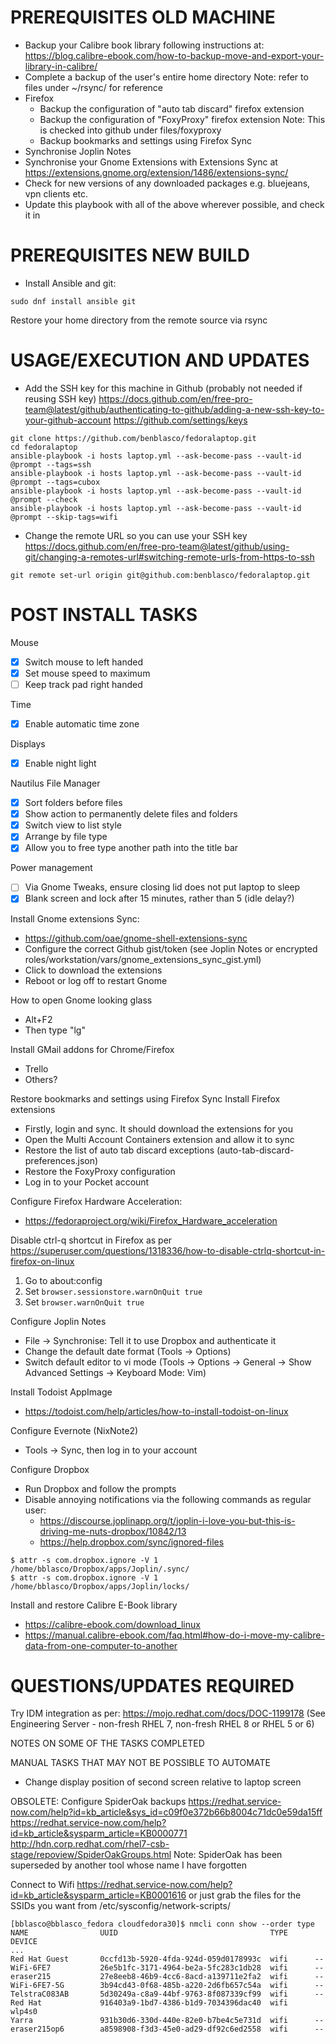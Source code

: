 # PREREQUISITES OLD MACHINE

- Backup your Calibre book library following instructions at:
    https://blog.calibre-ebook.com/how-to-backup-move-and-export-your-library-in-calibre/
- Complete a backup of the user's entire home directory
    Note: refer to files under ~/rsync/ for reference
- Firefox
    - Backup the configuration of "auto tab discard" firefox extension
    - Backup the configuration of "FoxyProxy" firefox extension
      Note: This is checked into github under files/foxyproxy
    - Backup bookmarks and settings using Firefox Sync
- Synchronise Joplin Notes
- Synchronise your Gnome Extensions with Extensions Sync at https://extensions.gnome.org/extension/1486/extensions-sync/
- Check for new versions of any downloaded packages e.g. bluejeans, vpn clients etc.
- Update this playbook with all of the above wherever possible, and check it in

# PREREQUISITES NEW BUILD

- Install Ansible and git:
```
sudo dnf install ansible git
```

Restore your home directory from the remote source via rsync

# USAGE/EXECUTION AND UPDATES

- Add the SSH key for this machine in Github (probably not needed if reusing SSH key)
    https://docs.github.com/en/free-pro-team@latest/github/authenticating-to-github/adding-a-new-ssh-key-to-your-github-account
    https://github.com/settings/keys

```
git clone https://github.com/benblasco/fedoralaptop.git
cd fedoralaptop
ansible-playbook -i hosts laptop.yml --ask-become-pass --vault-id @prompt --tags=ssh
ansible-playbook -i hosts laptop.yml --ask-become-pass --vault-id @prompt --tags=cubox
ansible-playbook -i hosts laptop.yml --ask-become-pass --vault-id @prompt --check 
ansible-playbook -i hosts laptop.yml --ask-become-pass --vault-id @prompt --skip-tags=wifi
```

- Change the remote URL so you can use your SSH key
    https://docs.github.com/en/free-pro-team@latest/github/using-git/changing-a-remotes-url#switching-remote-urls-from-https-to-ssh

```
git remote set-url origin git@github.com:benblasco/fedoralaptop.git
```

# POST INSTALL TASKS

Mouse
- [x] Switch mouse to left handed
- [x] Set mouse speed to maximum
- [ ] Keep track pad right handed

Time
- [x] Enable automatic time zone

Displays
- [x] Enable night light

Nautilus File Manager
- [x] Sort folders before files
- [x] Show action to permanently delete files and folders
- [x] Switch view to list style
- [x] Arrange by file type
- [x] Allow you to free type another path into the title bar

Power management
- [ ] Via Gnome Tweaks, ensure closing lid does not put laptop to sleep
- [x] Blank screen and lock after 15 minutes, rather than 5 (idle delay?)

Install Gnome extensions Sync:
- https://github.com/oae/gnome-shell-extensions-sync
- Configure the correct Github gist/token (see Joplin Notes or encrypted roles/workstation/vars/gnome_extensions_sync_gist.yml)
- Click to download the extensions
- Reboot or log off to restart Gnome

How to open Gnome looking glass
- Alt+F2
- Then type "lg"

Install GMail addons for Chrome/Firefox
- Trello
- Others?

Restore bookmarks and settings using Firefox Sync
Install Firefox extensions
- Firstly, login and sync.  It should download the extensions for you
- Open the Multi Account Containers extension and allow it to sync
- Restore the list of auto tab discard exceptions (auto-tab-discard-preferences.json)
- Restore the FoxyProxy configuration
- Log in to your Pocket account

Configure Firefox Hardware Acceleration:
- https://fedoraproject.org/wiki/Firefox_Hardware_acceleration

Disable ctrl-q shortcut in Firefox as per https://superuser.com/questions/1318336/how-to-disable-ctrlq-shortcut-in-firefox-on-linux
1. Go to about:config
2. Set `browser.sessionstore.warnOnQuit true`
3. Set `browser.warnOnQuit true`

Configure Joplin Notes
- File -> Synchronise: Tell it to use Dropbox and authenticate it
- Change the default date format (Tools -> Options)
- Switch default editor to vi mode (Tools -> Options -> General -> Show Advanced Settings -> Keyboard Mode: Vim)

Install Todoist AppImage
- https://todoist.com/help/articles/how-to-install-todoist-on-linux

Configure Evernote (NixNote2)
- Tools -> Sync, then log in to your account

Configure Dropbox
- Run Dropbox and follow the prompts
- Disable annoying notifications via the following commands as regular user:
    - https://discourse.joplinapp.org/t/joplin-i-love-you-but-this-is-driving-me-nuts-dropbox/10842/13
    - https://help.dropbox.com/sync/ignored-files
```
$ attr -s com.dropbox.ignore -V 1 /home/bblasco/Dropbox/apps/Joplin/.sync/
$ attr -s com.dropbox.ignore -V 1 /home/bblasco/Dropbox/apps/Joplin/locks/
```


Install and restore Calibre E-Book library
- https://calibre-ebook.com/download_linux
- https://manual.calibre-ebook.com/faq.html#how-do-i-move-my-calibre-data-from-one-computer-to-another

# QUESTIONS/UPDATES REQUIRED

Try IDM integration as per:
https://mojo.redhat.com/docs/DOC-1199178
(See Engineering Server - non-fresh RHEL 7, non-fresh RHEL 8 or RHEL 5 or 6)

NOTES ON SOME OF THE TASKS COMPLETED

MANUAL TASKS THAT MAY NOT BE POSSIBLE TO AUTOMATE

- Change display position of second screen relative to laptop screen

OBSOLETE: Configure SpiderOak backups
https://redhat.service-now.com/help?id=kb_article&sys_id=c09f0e372b66b8004c71dc0e59da15ff
https://redhat.service-now.com/help?id=kb_article&sysparm_article=KB0000771
http://hdn.corp.redhat.com/rhel7-csb-stage/repoview/SpiderOakGroups.html
Note: SpiderOak has been superseded by another tool whose name I have forgotten

Connect to Wifi
https://redhat.service-now.com/help?id=kb_article&sysparm_article=KB0001616
or just grab the files for the SSIDs you want from /etc/sysconfig/network-scripts/
```
[bblasco@bblasco_fedora cloudfedora30]$ nmcli conn show --order type
NAME                UUID                                  TYPE      DEVICE
...
Red Hat Guest       0ccfd13b-5920-4fda-924d-059d0178993c  wifi      --
WiFi-6FE7           26e5b1fc-3171-4964-be2a-5fc283c1db28  wifi      --
eraser215           27e8eeb8-46b9-4cc6-8acd-a139711e2fa2  wifi      --
WiFi-6FE7-5G        3b94cd43-0f68-485b-a220-2d6fb657c54a  wifi      --
TelstraC083AB       5d30249a-c8a9-44bf-9763-8f087339cf99  wifi      --
Red Hat             916403a9-1bd7-4386-b1d9-7034396dac40  wifi      wlp4s0
Yarra               931b30d6-330d-440e-82e0-b7be4c5e731d  wifi      --
eraser215op6        a8598908-f3d3-45e0-ad29-df92c6ed2558  wifi      --
```
